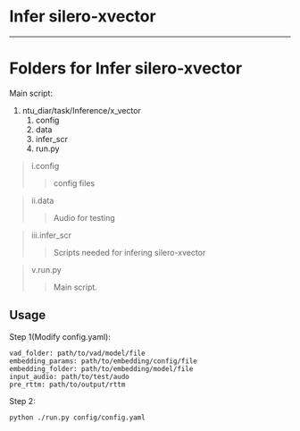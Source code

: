 Infer silero-xvector
===========================


****

# Folders for Infer silero-xvector
Main script:
1. ntu_diar/task/Inference/x_vector
   1. config
   2. data
   3. infer_scr
   4. run.py

>i.config
>>config files

>ii.data
>>Audio for testing


>iii.infer_scr
>> Scripts needed for infering silero-xvector

>v.run.py
>>Main script. 


## **Usage**
Step 1(Modify config.yaml):
```
vad_folder: path/to/vad/model/file
embedding_params: path/to/embedding/config/file
embedding_folder: path/to/embedding/model/file
input_audio: path/to/test/audo
pre_rttm: path/to/output/rttm
```
Step 2:
```
python ./run.py config/config.yaml
```

